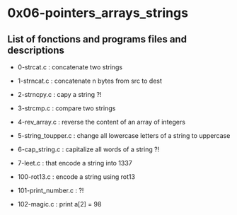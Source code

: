 # 0x06-pointers\_arrays\_strings

## List of fonctions and programs files and descriptions

* 0-strcat.c : concatenate two strings

* 1-strncat.c : concatenate n bytes from src to dest

* 2-strncpy.c : capy a string ?!

* 3-strcmp.c : compare two strings

* 4-rev\_array.c : reverse the content of an array of integers

* 5-string\_toupper.c : change all lowercase letters of a string to uppercase

* 6-cap\_string.c : capitalize all words of a string ?!

* 7-leet.c : that encode a string into 1337

* 100-rot13.c : encode a string using rot13

* 101-print\_number.c : ?!

* 102-magic.c : print a[2] = 98

